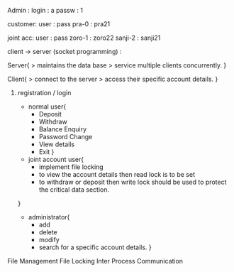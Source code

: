 Admin : 
    login : a
    passw : 1

customer: 
    user    : pass
    pra-0   : pra21

joint acc:
    user    : pass
    zoro-1  : zoro22
    sanji-2 : sanji21

client -> server (socket programming) : 

Server{
    > maintains the data base
    > service multiple clients concurrently. 
} 

Client{
    > connect to the server
    > access their specific account details.
}


1.  registration / login
    - normal user{
        - Deposit
        - Withdraw
        - Balance Enquiry
        - Password Change
        - View details
        - Exit
    }
    - joint account user{
        - implement file locking
        - to view the account details then read lock is to be set
        - to withdraw or deposit then write lock should be used to protect the critical data section.

    }
    - administrator{
        - add
        - delete
        - modify
        - search for a specific account details.
    }

File Management
File Locking
Inter Process Communication
